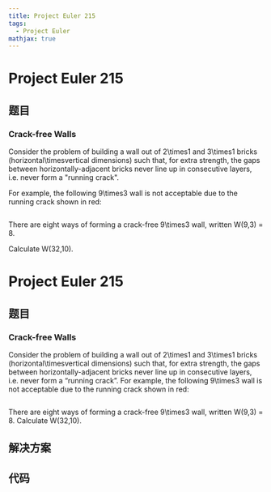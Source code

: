 ```yaml
---
title: Project Euler 215
tags:
  - Project Euler
mathjax: true
---
```

<escape><!-- more --></escape>
    
# Project Euler 215
## 题目
### Crack-free Walls

Consider the problem of building a wall out of 2\times1 and 3\times1 bricks (horizontal\timesvertical dimensions) such that, for extra strength, the gaps between horizontally-adjacent bricks never line up in consecutive layers, i.e. never form a "running crack".

For example, the following 9\times3 wall is not acceptable due to the running crack shown in red:

<div class="center">
<img src="project/images/p215_crackfree.gif" class="dark_img" alt="" /></div>

There are eight ways of forming a crack-free 9\times3 wall, written W(9,3) = 8.

Calculate W(32,10).






# Project Euler 215
## 题目
### Crack-free Walls

Consider the problem of building a wall out of 2\times1 and 3\times1 bricks (horizontal\timesvertical dimensions) such that, for extra strength, the gaps between horizontally-adjacent bricks never line up in consecutive layers, i.e. never form a “running crack”.
For example, the following 9\times3 wall is not acceptable due to the running crack shown in red:
<center><img src="https://projecteuler.net/project/images/p215_crackfree.gif" alt=""></center>

There are eight ways of forming a crack-free 9\times3 wall, written W(9,3) = 8.
Calculate W(32,10).


## 解决方案


## 代码


